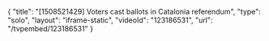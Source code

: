 {
    "title": "[1508521429] Voters cast ballots in Catalonia referendum",
    "type": "solo",
    "layout": "iframe-static",
    "videoId": "123186531",
    "url": "\/tvpembed\/123186531"
}